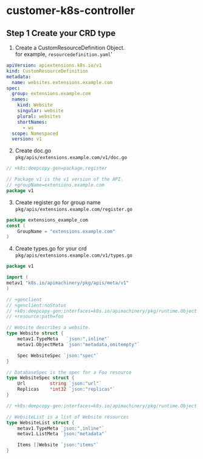 # customer-k8s-controller  
## Step 1  Create your CRD type
1. Create a CustomResourceDefinition Object.   
for example, ```resourcedefinition.yaml```'
```yaml
apiVersion: apiextensions.k8s.io/v1
kind: CustomResourceDefinition
metadata:
  name: websites.extensions.example.com
spec:
  group: extensions.example.com
  names:
    kind: Website
    singular: website
    plural: websites
    shortNames:
      - ws
  scope: Namespaced
  version: v1
```

2. Create doc.go  
```pkg/apis/extensions.example.com/v1/doc.go```
```go
// +k8s:deepcopy-gen=package,register

// Package v1 is the v1 version of the API.
// +groupName=extensions.example.com
package v1
```

3. Create register.go for group name 
```pkg/apis/extensions.example.com/register.go```  
```go
package extensions_example_com
const (
	GroupName = "extensions.example.com"
)
```

4. Create types.go for your crd
```pkg/apis/extensions.example.com/v1/types.go```
```go
package v1

import (
metav1 "k8s.io/apimachinery/pkg/apis/meta/v1"
)

// +genclient
// +genclient:noStatus
// +k8s:deepcopy-gen:interfaces=k8s.io/apimachinery/pkg/runtime.Object
// +resource:path=foo

// Website describes a website.
type Website struct {
	metav1.TypeMeta   `json:",inline"`
	metav1.ObjectMeta `json:"metadata,omitempty"`

	Spec WebsiteSpec `json:"spec"`
}

// DatabaseSpec is the spec for a Foo resource
type WebsiteSpec struct {
	Url         string `json:"url"`
	Replicas    *int32 `json:"replicas"`
}

// +k8s:deepcopy-gen:interfaces=k8s.io/apimachinery/pkg/runtime.Object

// WebsiteList is a list of Website resources
type WebsiteList struct {
	metav1.TypeMeta `json:",inline"`
	metav1.ListMeta `json:"metadata"`

	Items []Website `json:"items"`
}
```

